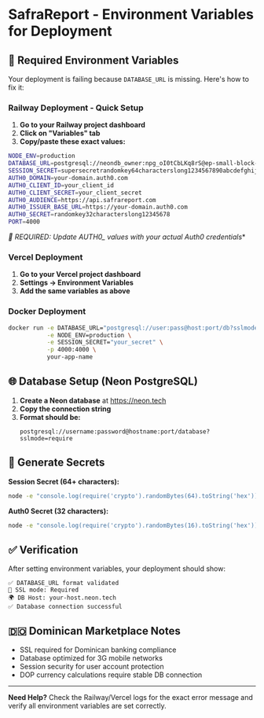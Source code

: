 # SafraReport - Environment Variables for Deployment

## 🚨 Required Environment Variables

Your deployment is failing because `DATABASE_URL` is missing. Here's how to fix it:

### Railway Deployment - Quick Setup

1. **Go to your Railway project dashboard**
2. **Click on "Variables" tab**
3. **Copy/paste these exact values:**

```bash
NODE_ENV=production
DATABASE_URL=postgresql://neondb_owner:npg_oI0tCbLKq8rS@ep-small-block-adohp1p0.c-2.us-east-1.aws.neon.tech/neondb?sslmode=require
SESSION_SECRET=supersecretrandomkey64characterslong1234567890abcdefghijklmnop
AUTH0_DOMAIN=your-domain.auth0.com
AUTH0_CLIENT_ID=your_client_id
AUTH0_CLIENT_SECRET=your_client_secret
AUTH0_AUDIENCE=https://api.safrareport.com
AUTH0_ISSUER_BASE_URL=https://your-domain.auth0.com
AUTH0_SECRET=randomkey32characterslong12345678
PORT=4000
```

**🚨 REQUIRED: Update AUTH0_* values with your actual Auth0 credentials**

### Vercel Deployment

1. **Go to your Vercel project dashboard**
2. **Settings → Environment Variables**
3. **Add the same variables as above**

### Docker Deployment

```bash
docker run -e DATABASE_URL="postgresql://user:pass@host:port/db?sslmode=require" \
           -e NODE_ENV=production \
           -e SESSION_SECRET="your_secret" \
           -p 4000:4000 \
           your-app-name
```

## 🌐 Database Setup (Neon PostgreSQL)

1. **Create a Neon database** at https://neon.tech
2. **Copy the connection string** 
3. **Format should be:**
   ```
   postgresql://username:password@hostname:port/database?sslmode=require
   ```

## 🔐 Generate Secrets

**Session Secret (64+ characters):**
```bash
node -e "console.log(require('crypto').randomBytes(64).toString('hex'))"
```

**Auth0 Secret (32 characters):**
```bash
node -e "console.log(require('crypto').randomBytes(16).toString('hex'))"
```

## ✅ Verification

After setting environment variables, your deployment should show:
```
✅ DATABASE_URL format validated
🔐 SSL mode: Required
🌍 DB Host: your-host.neon.tech
✅ Database connection successful
```

## 🇩🇴 Dominican Marketplace Notes

- SSL required for Dominican banking compliance
- Database optimized for 3G mobile networks
- Session security for user account protection
- DOP currency calculations require stable DB connection

---

**Need Help?** Check the Railway/Vercel logs for the exact error message and verify all environment variables are set correctly.